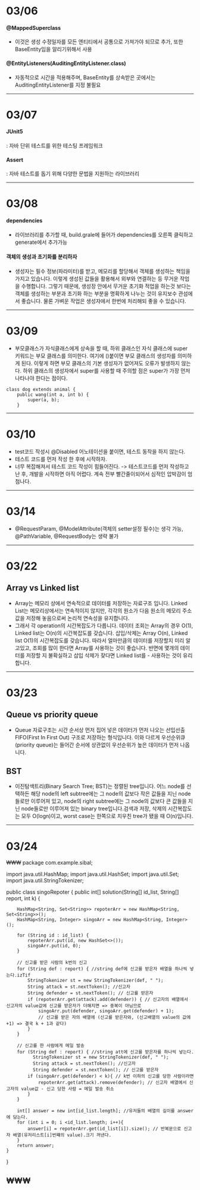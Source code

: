 
# 03/06
#### @MappedSuperclass 
- 이것은 생성 수정일자를 모든 엔티티에서 공통으로 가져가야 되므로 추가, 또한 BaseEntity임을 알리기위해서 사용
#### @EntityListeners(AuditingEntityListener.class)
- 자동적으로 시간을 적용해주며, BaseEntity를 상속받은 곳에서는 AuditingEntityListener를 지정 불필요

---

# 03/07
#### JUnit5
: 자바 단위 테스트를 위한 테스팅 프레임워크

#### Assert
: 자바 테스트를 돕기 위해 다양한 문법을 지원하는 라이브러리

---

# 03/08
#### dependencies
- 라이브러리를 추가할 때, build.grale에 들어가 dependencies를 오른쪽 클릭하고 generate에서 추가가능

#### 객체의 생성과 초기화를 분리하자
- 생성자는 필수 정보(파라미터)를 받고, 메모리를 할당해서 객체를 생성하는 책임을 가지고 있습니다. 이렇게 생성된 값들을 활용해서 외부와 연결하는 등 무거운 작업을 수행합니다. 그렇기 때문에, 생성장 안에서 무거운 초기화 적업을 하는것 보다는 객체를 생성하는 부분과 초기화 하는 부분을 명확하게 나누는 것이 유지보수 관섬에서 좋습니다. 물론 가벼운 작업은 생성자에서 한번에 처리해되 좋을 수 있습니다.

---

# 03/09
- 부모클래스가 자식클래스에게 상속을 할 때, 하위 클래스인 자식 클래스에 super 키워드는 부모 클래스를 의미한다. 여기에 ()붙이면 부모 클래스의 생성자를 의미하게 된다. 이렇게 하면 부모 클래스의 기본 생성자가 없어져도 오류가 발생하지 않는다. 하위 클래스의 생성자에서 super를 사용할 때 주의할 점은 super가 가장 먼저 나타나야 한다는 점이다. 
```
class dog extends animal {
    public wang(int a, int b) {
        super(a, b);
    }
```

---

# 03/10
- test코드 작성시 @Disabled 어노테이션을 붙이면, 테스트 동작을 하지 않는다.
- 테스트 코드를 먼저 작성 한 후에 시작하자. 
- 너무 복잡해져서 테스트 코드 작성이 힘들어진다. -> 테스트코드를 먼저 작성하고 난 후, 개발을 시작하면 아직 어렵다. 계속 전부 빨간줄이되어서 심적인 압박감이 엄첨나다.


---

# 03/14
- @RequestParam, @ModelAttribute(객체의 setter설정 필수)는 생각 가능, @PathVariable, @RequestBody는 생략 불가

---

# 03/22
## Array vs Linked list
- Array는 메모리 상에서 연속적으로 데이터를 저장하는 자료구조 입니다. Linked List는 메모리상에서는 연속적이지 않지만, 각각의 원소가 다음 원소의 메모리 주소값을 저장해 놓음으로써 논리적 연속성을 유지합니다.
- 그래서 각 operation의 시간복잡도가 다릅니다. 데이터 조회는 Array의 경우 O(1), Linked list는 O(n)의 시간복잡도를 갖습니다. 삽입/삭제는 Array O(n), Linked list O(1)의 시간복잡도를 갖습니다.
따라서 얼마만큼의 데이터를 저장할지 미리 알고있고, 조회를 많이 한다면 Array를 사용하는 것이 좋습니다. 반면에 몇개의 데이터를 저장할 지 불확실하고 삽입 삭제가 잦다면 Linked list를 - 사용하는 것이 유리합니다.

---
# 03/23
## Queue vs priority queue
- Queue 자료구조는 시간 순서상 먼저 집어 넣은 데이터가 먼저 나오는 선입선출 FIFO(First In First Out) 구조로 저장하는 형식입니다. 이와 다르게 우선순위큐(priority queue)는 들어간 순서에 상관없이 우선순위가 높은 데이터가 먼저 나옵니다. 

## BST
- 이진탐색트리(Binary Search Tree; BST)는 정렬된 tree입니다. 어느 node를 선택하든 해당 node의 left subtree에는 그 node의 값보다 작은 값들을 지닌 node들로만 이루어져 있고, node의 right subtree에는 그 node의 값보다 큰 값들을 지닌 node들로만 이루어져 있는 binary tree입니다.검색과 저장, 삭제의 시간복잡도는 모두 O(logn)이고, worst case는 한쪽으로 치우친 tree가 됐을 때 O(n)입니다.

---
# 03/24
₩₩₩
package com.example.sibal;

import java.util.HashMap;
import java.util.HashSet;
import java.util.Set;
import java.util.StringTokenizer;

public class singoRepoter {
    public int[] solution(String[] id_list, String[] report, int k) {

        HashMap<String, Set<String>> repoterArr = new HashMap<String, Set<String>>();
        HashMap<String, Integer> singoArr = new HashMap<String, Integer>();

        for (String id : id_list) {
            repoterArr.put(id, new HashSet<>());
            singoArr.put(id, 0);
        }

        // 신고를 받은 사람의 k번의 신고
        for (String def : report) { //string def에 신고를 받은자 배열을 하나씩 넣는다.izTif
            StringTokenizer st = new StringTokenizer(def, " ");
            String attack = st.nextToken(); //신고자
            String defender = st.nextToken(); // 신고를 받은자
            if (repoterArr.get(attack).add(defender)) { // 신고자의 배열에서 신고자의 value값에 신고를 받은자가 더해지면 => 중복이 아님므로
                singoArr.put(defender, singoArr.get(defender) + 1);
                // 신고를 받은 자의 배열에 (신고를 받은자와, (신고배열의 value의 값에 +1) => 결국 k + 1과 같다)
            }
        }

        // 신고를 한 사람에게 메일 발송
        for (String def : report) { //string att에 신고를 받은자를 하나씩 넣는다.
              StringTokenizer st = new StringTokenizer(def, " ");
              String attack = st.nextToken(); //신고자
              String defender = st.nextToken(); // 신고를 받은자
            if (singoArr.get(defender) < k){ // k번 이하의 신고를 당한 사람이라면
                repoterArr.get(attack).remove(defender); // 신고자 배열에서 신고자의 value값 - 신고 당한 사람 = 메일 발송 취소
            }
        }

        int[] answer = new int[id_list.length]; //유저들의 배열의 길이를 answer에 담는다.
        for (int i = 0; i <id_list.length; i++){
            answer[i] = repoterArr.get(id_list[i]).size(); // 반복문으로 신고자 배열(유저리스트[i]번쨰의 value).크기 꺼낸다.
        }
        return answer;
    }
}

₩₩₩
---
